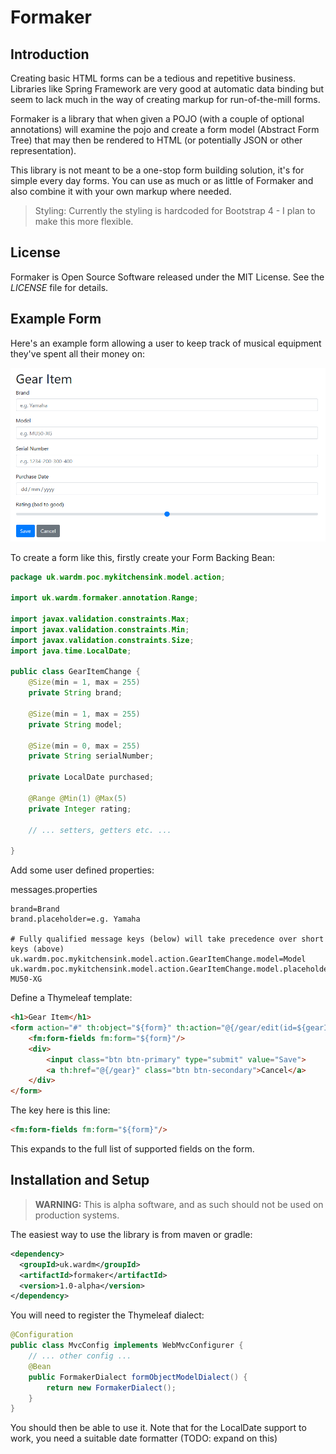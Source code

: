 # Formaker

## Introduction

Creating basic HTML forms can be a tedious and repetitive business.
Libraries like Spring Framework are very good at automatic data binding but seem
to lack much in the way of creating markup for run-of-the-mill forms.

Formaker is a library that when given a POJO (with a couple of optional annotations) will
examine the pojo and create a form model (Abstract Form Tree) that may then be rendered
to HTML (or potentially JSON or other representation).

This library is not meant to be a one-stop form building solution, it's for simple every day
forms. You can use as much or as little of Formaker and also combine it with your own
markup where needed.

> Styling: Currently the styling is hardcoded for Bootstrap 4 - I plan to make this more flexible.

## License

Formaker is Open Source Software released under the MIT License. See the _LICENSE_ file for details.

## Example Form
 
Here's an example form allowing a user to keep track of musical equipment they've spent all their money on:

![A Formaker form rendered by Spring and Thymeleaf](README/RenderedExample.png)

To create a form like this, firstly create your Form Backing Bean:

```java
package uk.wardm.poc.mykitchensink.model.action;

import uk.wardm.formaker.annotation.Range;

import javax.validation.constraints.Max;
import javax.validation.constraints.Min;
import javax.validation.constraints.Size;
import java.time.LocalDate;

public class GearItemChange {
    @Size(min = 1, max = 255)
    private String brand;

    @Size(min = 1, max = 255)
    private String model;

    @Size(min = 0, max = 255)
    private String serialNumber;

    private LocalDate purchased;

    @Range @Min(1) @Max(5)
    private Integer rating;
    
    // ... setters, getters etc. ...

}
```

Add some user defined properties:

messages.properties
```properties
brand=Brand
brand.placeholder=e.g. Yamaha

# Fully qualified message keys (below) will take precedence over short keys (above)
uk.wardm.poc.mykitchensink.model.action.GearItemChange.model=Model
uk.wardm.poc.mykitchensink.model.action.GearItemChange.model.placeholder=e.g. MU50-XG
```

Define a Thymeleaf template:
```html
<h1>Gear Item</h1>
<form action="#" th:object="${form}" th:action="@{/gear/edit(id=${gearId})}" method="post">
    <fm:form-fields fm:form="${form}"/>
    <div>
        <input class="btn btn-primary" type="submit" value="Save">
        <a th:href="@{/gear}" class="btn btn-secondary">Cancel</a>
    </div>
</form>
```

The key here is this line:

```html
<fm:form-fields fm:form="${form}"/>
```

This expands to the full list of supported fields on the form.


## Installation and Setup

> **WARNING:** This is alpha software, and as such should not be used on production systems.

The easiest way to use the library is from maven or gradle:

```xml
<dependency>
  <groupId>uk.wardm</groupId>
  <artifactId>formaker</artifactId>
  <version>1.0-alpha</version>
</dependency>
```


You will need to register the Thymeleaf dialect:

```java
@Configuration
public class MvcConfig implements WebMvcConfigurer {
    // ... other config ...
    @Bean
    public FormakerDialect formObjectModelDialect() {
        return new FormakerDialect();
    }
}
```

You should then be able to use it. Note that for the LocalDate support to work, you
need a suitable date formatter (TODO: expand on this)

